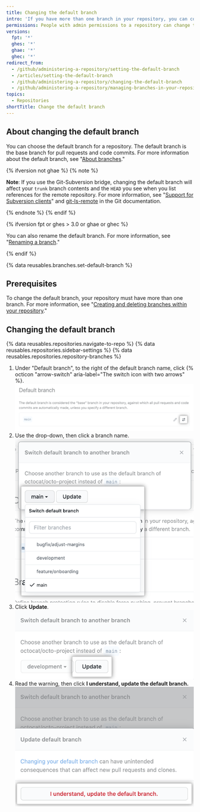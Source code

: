 ```yaml
---
title: Changing the default branch
intro: 'If you have more than one branch in your repository, you can configure any branch as the default branch.'
permissions: People with admin permissions to a repository can change the default branch for the repository.
versions:
  fpt: '*'
  ghes: '*'
  ghae: '*'
  ghec: '*'
redirect_from:
  - /github/administering-a-repository/setting-the-default-branch
  - /articles/setting-the-default-branch
  - /github/administering-a-repository/changing-the-default-branch
  - /github/administering-a-repository/managing-branches-in-your-repository/changing-the-default-branch
topics:
  - Repositories
shortTitle: Change the default branch
---
```

## About changing the default branch

You can choose the default branch for a repository. The default branch is the base branch for pull requests and code commits. For more information about the default branch, see "[About branches](/github/collaborating-with-issues-and-pull-requests/about-branches#about-the-default-branch)."

{% ifversion not ghae %}
{% note %}

**Note**: If you use the Git-Subversion bridge, changing the default branch will affect your `trunk` branch contents and the `HEAD` you see when you list references for the remote repository. For more information, see "[Support for Subversion clients](/github/importing-your-projects-to-github/support-for-subversion-clients)" and [git-ls-remote](https://git-scm.com/docs/git-ls-remote.html) in the Git documentation.

{% endnote %}
{% endif %}

{% ifversion fpt or ghes > 3.0 or ghae or ghec %}

You can also rename the default branch. For more information, see "[Renaming a branch](/github/administering-a-repository/renaming-a-branch)."

{% endif %}

{% data reusables.branches.set-default-branch %}

## Prerequisites

To change the default branch, your repository must have more than one branch. For more information, see "[Creating and deleting branches within your repository](/github/collaborating-with-issues-and-pull-requests/creating-and-deleting-branches-within-your-repository#creating-a-branch)."

## Changing the default branch

{% data reusables.repositories.navigate-to-repo %}
{% data reusables.repositories.sidebar-settings %}
{% data reusables.repositories.repository-branches %}
1. Under "Default branch", to the right of the default branch name, click {% octicon "arrow-switch" aria-label="The switch icon with two arrows" %}.
   ![Switch icon with two arrows to the right of current default branch name](/assets/images/help/repository/repository-options-defaultbranch-change.png)
1. Use the drop-down, then click a branch name.
   ![Drop-down to choose new default branch](/assets/images/help/repository/repository-options-defaultbranch-drop-down.png)
1. Click **Update**.
   !["Update" button after choosing a new default branch](/assets/images/help/repository/repository-options-defaultbranch-update.png)
1. Read the warning, then click **I understand, update the default branch.**
   !["I understand, update the default branch." button to perform the update](/assets/images/help/repository/repository-options-defaultbranch-i-understand.png)

